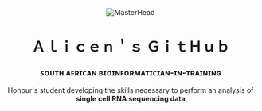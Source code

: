 <div style="text-align: center;">
  <img src="https://github.com/AlicenJoyHenning/AlicenJoyHenning/assets/129797527/44c004f5-6eb4-4052-9ec8-ccaa281458e1" alt="MasterHead">
  <h1 align="center">Ａｌｉｃｅｎ＇ｓ   ＧｉｔＨｕｂ</newline></h1>
  <h3 align="center">ꜱᴏᴜᴛʜ ᴀꜰʀɪᴄᴀɴ ʙɪᴏɪɴꜰᴏʀᴍᴀᴛɪᴄɪᴀɴ-ɪɴ-ᴛʀᴀɪɴɪɴɢ</h3>

<p align="center">
Honour's student developing the skills necessary to perform an analysis of <strong>single cell RNA sequencing data</strong>
</p>
</div>


